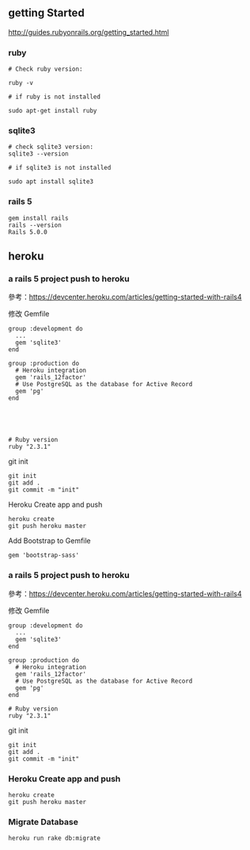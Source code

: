 ## getting Started

http://guides.rubyonrails.org/getting_started.html

### ruby

```
# Check ruby version:

ruby -v

# if ruby is not installed

sudo apt-get install ruby
```


### sqlite3

```
# check sqlite3 version:
sqlite3 --version

# if sqlite3 is not installed

sudo apt install sqlite3
```


### rails 5

```
gem install rails
rails --version
Rails 5.0.0
```


## heroku

### a rails 5 project push to heroku

參考：https://devcenter.heroku.com/articles/getting-started-with-rails4

修改 Gemfile

```
group :development do
  ...
  gem 'sqlite3'
end

group :production do
  # Heroku integration
  gem 'rails_12factor'
  # Use PostgreSQL as the database for Active Record
  gem 'pg'
end





# Ruby version
ruby "2.3.1"

```

git init

```
git init
git add .
git commit -m "init"
```

Heroku Create app and push

```
heroku create
git push heroku master
```


Add Bootstrap to Gemfile

```
gem 'bootstrap-sass'
```


### a rails 5 project push to heroku

參考：https://devcenter.heroku.com/articles/getting-started-with-rails4

修改 Gemfile

```
group :development do
  ...
  gem 'sqlite3'
end

group :production do
  # Heroku integration
  gem 'rails_12factor'
  # Use PostgreSQL as the database for Active Record
  gem 'pg'
end

# Ruby version
ruby "2.3.1"

```

git init

```
git init
git add .
git commit -m "init"
```

### Heroku Create app and push

```
heroku create
git push heroku master
```

### Migrate Database

```
heroku run rake db:migrate
```

